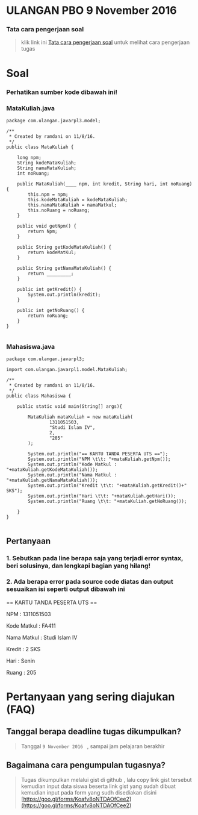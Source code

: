 # ULANGAN PBO 9 November 2016 
### **Tata cara pengerjaan soal**

> klik link ini [Tata cara pengerjaan soal](https://github.com/ramdanisource/TugasPBO/blob/master/solving%201/README.md) untuk melihat cara pengerjaan tugas

# **Soal**
### **Perhatikan sumber kode dibawah ini!** ###

### **MataKuliah.java**
```
package com.ulangan.javarpl3.model;

/**
 * Created by ramdani on 11/8/16.
 */
public class MataKuliah {

    long npm;
    String kodeMataKuliah;
    String namaMataKuliah;
    int noRuang;

    public MataKuliah(____ npm, int kredit, String hari, int noRuang) {
        this.npm = npm;
        this.kodeMataKuliah = kodeMataKuliah;
        this.namaMataKuliah = namaMatkul;
        this.noRuang = noRuang;
    }

    public void getNpm() {
        return Npm;
    }

    public String getKodeMataKuliah() {
        return kodeMatKul;
    }

    public String getNamaMataKuliah() {
        return _________;
    }

    public int getKredit() {
        System.out.println(kredit);
    }

    public int getNoRuang() {
        return noRuang;
    }
}


```

### **Mahasiswa.java**
```
package com.ulangan.javarpl3;

import com.ulangan.javarpl1.model.MataKuliah;

/**
 * Created by ramdani on 11/8/16.
 */
public class Mahasiswa {

    public static void main(String[] args){

        MataKuliah mataKuliah = new mataKuliah(
                1311051503,
                "Studi Islam IV",
                2,
                "205"
        );

        System.out.println("== KARTU TANDA PESERTA UTS ==");
        System.out.println("NPM \t\t: "+mataKuliah.getNpm());
        System.out.println("Kode Matkul : "+mataKuliah.getKodeMataKuliah());
        System.out.println("Nama Matkul : "+mataKuliah.getNamaMataKuliah());
        System.out.println("Kredit \t\t: "+mataKuliah.getKredit()+" SKS");
        System.out.println("Hari \t\t: "+mataKuliah.getHari());
        System.out.println("Ruang \t\t: "+mataKuliah.getNoRuang());

    }
}


```
## **Pertanyaan** 
### 1. Sebutkan pada line berapa saja yang terjadi error syntax, beri solusinya, dan lengkapi bagian yang hilang!
### 2. Ada berapa error pada source code diatas dan output sesuaikan isi seperti output dibawah ini

== KARTU TANDA PESERTA UTS ==

NPM 		: 1311051503

Kode Matkul : FA411

Nama Matkul : Studi Islam IV

Kredit 		: 2 SKS

Hari 		: Senin

Ruang 		: 205



# **Pertanyaan yang sering diajukan (FAQ)** 
## **Tanggal berapa deadline tugas dikumpulkan?**

> Tanggal `9 November 2016 ` , sampai jam pelajaran berakhir

## **Bagaimana cara pengumpulan tugasnya?**
> Tugas dikumpulkan melalui gist di github , lalu copy link gist tersebut kemudian input data siswa beserta link gist yang sudah dibuat kemudian input pada form yang sudh disediakan disini [https://goo.gl/forms/Koafv8oNTDAOfCee2](https://goo.gl/forms/Koafv8oNTDAOfCee2)